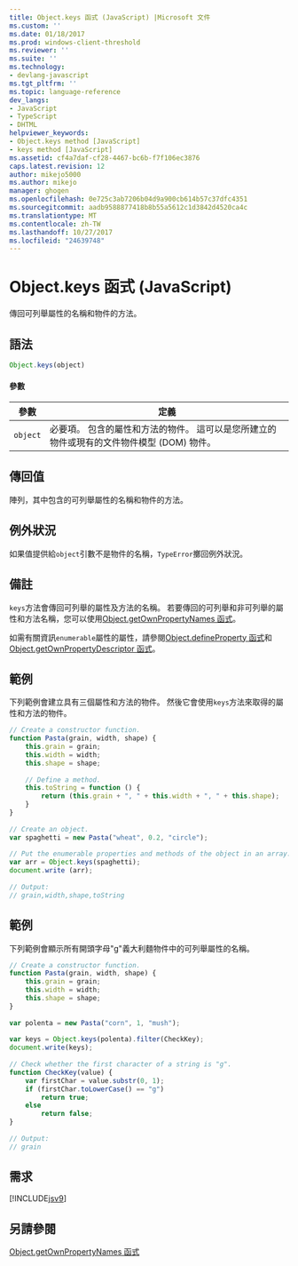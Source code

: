 ```yaml
---
title: Object.keys 函式 (JavaScript) |Microsoft 文件
ms.custom: ''
ms.date: 01/18/2017
ms.prod: windows-client-threshold
ms.reviewer: ''
ms.suite: ''
ms.technology:
- devlang-javascript
ms.tgt_pltfrm: ''
ms.topic: language-reference
dev_langs:
- JavaScript
- TypeScript
- DHTML
helpviewer_keywords:
- Object.keys method [JavaScript]
- keys method [JavaScript]
ms.assetid: cf4a7daf-cf28-4467-bc6b-f7f106ec3876
caps.latest.revision: 12
author: mikejo5000
ms.author: mikejo
manager: ghogen
ms.openlocfilehash: 0e725c3ab7206b04d9a900cb614b57c37dfc4351
ms.sourcegitcommit: aadb9588877418b8b55a5612c1d3842d4520ca4c
ms.translationtype: MT
ms.contentlocale: zh-TW
ms.lasthandoff: 10/27/2017
ms.locfileid: "24639748"
---
```

# <a name="objectkeys-function-javascript"></a>Object.keys 函式 (JavaScript)
傳回可列舉屬性的名稱和物件的方法。  
  
## <a name="syntax"></a>語法  
  
```JavaScript  
Object.keys(object)  
```  
  
#### <a name="parameters"></a>參數  
  
|參數|定義|  
|---------------|----------------|  
|`object`|必要項。 包含的屬性和方法的物件。 這可以是您所建立的物件或現有的文件物件模型 (DOM) 物件。|  
  
## <a name="return-value"></a>傳回值  
 陣列，其中包含的可列舉屬性的名稱和物件的方法。  
  
## <a name="exceptions"></a>例外狀況  
 如果值提供給`object`引數不是物件的名稱，`TypeError`擲回例外狀況。  
  
## <a name="remarks"></a>備註  
 `keys`方法會傳回可列舉的屬性及方法的名稱。 若要傳回的可列舉和非可列舉的屬性和方法名稱，您可以使用[Object.getOwnPropertyNames 函式](../../javascript/reference/object-getownpropertynames-function-javascript.md)。  
  
 如需有關資訊`enumerable`屬性的屬性，請參閱[Object.defineProperty 函式](../../javascript/reference/object-defineproperty-function-javascript.md)和[Object.getOwnPropertyDescriptor 函式](../../javascript/reference/object-getownpropertydescriptor-function-javascript.md)。  
  
## <a name="example"></a>範例  
 下列範例會建立具有三個屬性和方法的物件。 然後它會使用`keys`方法來取得的屬性和方法的物件。  
  
```JavaScript  
// Create a constructor function.  
function Pasta(grain, width, shape) {  
    this.grain = grain;  
    this.width = width;  
    this.shape = shape;  
  
    // Define a method.  
    this.toString = function () {  
        return (this.grain + ", " + this.width + ", " + this.shape);  
    }  
}  
  
// Create an object.  
var spaghetti = new Pasta("wheat", 0.2, "circle");  
  
// Put the enumerable properties and methods of the object in an array.  
var arr = Object.keys(spaghetti);  
document.write (arr);  
  
// Output:  
// grain,width,shape,toString  
```  
  
## <a name="example"></a>範例  
 下列範例會顯示所有開頭字母"g"義大利麵物件中的可列舉屬性的名稱。  
  
```JavaScript  
// Create a constructor function.  
function Pasta(grain, width, shape) {  
    this.grain = grain;  
    this.width = width;  
    this.shape = shape;  
}  
  
var polenta = new Pasta("corn", 1, "mush");  
  
var keys = Object.keys(polenta).filter(CheckKey);  
document.write(keys);  
  
// Check whether the first character of a string is "g".  
function CheckKey(value) {  
    var firstChar = value.substr(0, 1);  
    if (firstChar.toLowerCase() == "g")  
        return true;  
    else  
        return false;  
}  
  
// Output:  
// grain  
```  
  
## <a name="requirements"></a>需求  
 [!INCLUDE[jsv9](../../javascript/includes/jsv9-md.md)]  
  
## <a name="see-also"></a>另請參閱  
 [Object.getOwnPropertyNames 函式](../../javascript/reference/object-getownpropertynames-function-javascript.md)